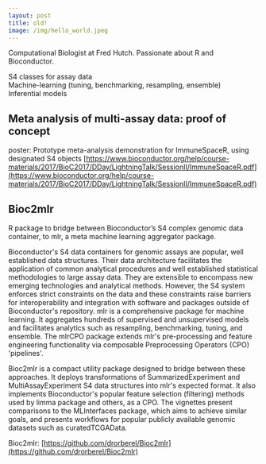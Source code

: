 ```yaml
---
layout: post
title: old!
image: /img/hello_world.jpeg
---
```



Computational Biologist at Fred Hutch. 
Passionate about R and Bioconductor.  

S4 classes for assay data  
Machine-learning (tuning, benchmarking, resampling, ensemble)  
Inferential models  


## Meta analysis of multi-assay data: proof of concept
poster: Prototype meta-analysis demonstration for ImmuneSpaceR, using designated S4 objects
[https://www.bioconductor.org/help/course-materials/2017/BioC2017/DDay/LightningTalk/SessionII/ImmuneSpaceR.pdf](https://www.bioconductor.org/help/course-materials/2017/BioC2017/DDay/LightningTalk/SessionII/ImmuneSpaceR.pdf)


## Bioc2mlr
R package to bridge between Bioconductor’s S4 complex genomic data container, to mlr, a meta machine learning aggregator package. 

Bioconductor's S4 data containers for genomic assays are popular, well established data structures. Their data architecture facilitates the application of common analytical procedures and well established statistical methodologies to large assay data. They are extensible to encompass new emerging technologies and analytical methods.
However, the S4 system enforces strict constraints on the data and these constraints raise barriers for interoperability and integration with software and packages outside of Bioconductor's repository.
mlr is a comprehensive package for machine learning. It aggregates hundreds of supervised and unsupervised models and facilitates analytics such as resampling, benchmarking, tuning, and ensemble. The mlrCPO package extends mlr's pre-processing and feature engineering functionality via composable Preprocessing Operators (CPO) 'pipelines'.

Bioc2mlr is a compact utility package designed to bridge between these approaches. It deploys transformations of SummarizedExperiment and MultiAssayExperiment S4 data structures into mlr's expected format. It also implements Bioconductor's popular feature selection (filtering) methods used by limma package and others, as a CPO. The vignettes present comparisons to the MLInterfaces package, which aims to achieve similar goals, and presents workflows for popular publicly available genomic datasets such as curatedTCGAData.

Bioc2mlr:
[https://github.com/drorberel/Bioc2mlr](https://github.com/drorberel/Bioc2mlr)
